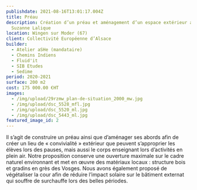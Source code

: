 ```yaml
---
publishdate: 2021-08-16T13:01:17.004Z
title: Préau
description: Création d’un préau et aménagement d’un espace extérieur au collège
  Suzanne Lalique
location: Wingen sur Moder (67)
client: Collectivité Européenne d’Alsace
builder:
  - Atelier aSHe (mandataire)
  - Chemins Indiens
  - Fluid'it
  - SIB Etudes
  - Sedime
period: 2020-2021
surface: 200 m2
cost: 175 000.00 €HT
images:
  - /img/upload/29rzmw_plan-de-situation_2000_mw.jpg
  - /img/upload/dsc_5528_mfl.jpg
  - /img/upload/dsc_5520_ml.jpg
  - /img/upload/dsc_5443_ml.jpg
featured_image_id: 2
---
```

Il s’agit de construire un préau ainsi que d’aménager ses abords afin de créer un lieu de « convivialité » extérieur que peuvent s’approprier les élèves lors des pauses, mais aussi le corps enseignant lors d’activités en plein air. Notre proposition conserve une ouverture maximale sur le cadre naturel environnant et met en œuvre des matériaux locaux : structure bois et gradins en grès des Vosges. Nous avons également proposé de végétaliser la cour afin de réduire l’impact solaire sur le bâtiment externat qui souffre de surchauffe lors des belles périodes.
